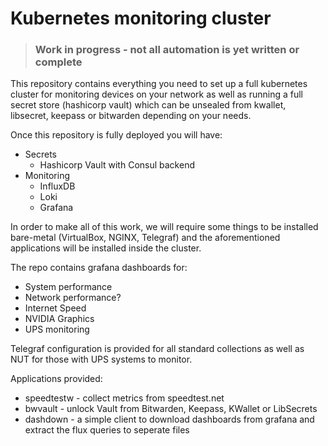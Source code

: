 # Kubernetes monitoring cluster

> ### Work in progress - not all automation is yet written or complete

This repository contains everything you need to set up a full kubernetes cluster for monitoring devices on your network
as well as running a full secret store (hashicorp vault) which can be unsealed from kwallet, libsecret, keepass or
bitwarden depending on your needs.

Once this repository is fully deployed you will have:

- Secrets
  - Hashicorp Vault with Consul backend
- Monitoring
  - InfluxDB
  - Loki
  - Grafana

In order to make all of this work, we will require some things to be installed bare-metal (VirtualBox, NGINX, Telegraf)
and the aforementioned applications will be installed inside the cluster.

The repo contains grafana dashboards for:

- System performance
- Network performance?
- Internet Speed
- NVIDIA Graphics
- UPS monitoring

Telegraf configuration is provided for all standard collections as well as NUT for those with UPS systems to monitor.

Applications provided:

- speedtestw - collect metrics from speedtest.net
- bwvault - unlock Vault from Bitwarden, Keepass, KWallet or LibSecrets
- dashdown - a simple client to download dashboards from grafana and extract the flux queries to seperate files

